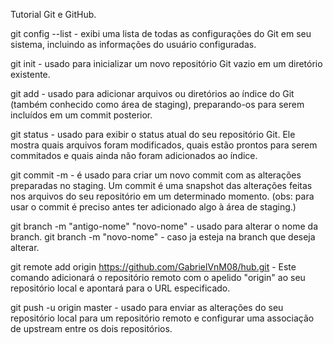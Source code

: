 Tutorial Git e GitHub.

git config --list - exibi uma lista de todas as configurações do Git em seu sistema, incluindo as informações do usuário configuradas.

git init - usado para inicializar um novo repositório Git vazio em um diretório existente.

git add - usado para adicionar arquivos ou diretórios ao índice do Git (também conhecido como área de staging), preparando-os para serem incluídos em um commit posterior.

git status - usado para exibir o status atual do seu repositório Git. Ele mostra quais arquivos foram modificados, quais estão prontos para serem commitados e quais ainda não foram adicionados ao índice.

git commit -m - é usado para criar um novo commit com as alterações preparadas no staging. Um commit é uma snapshot das alterações feitas nos arquivos do seu repositório em um determinado momento. (obs: para usar o commit é preciso antes ter adicionado algo à área de staging.)

git branch -m "antigo-nome" "novo-nome" - usado para alterar o nome da branch.
git branch -m "novo-nome" - caso ja esteja na branch que deseja alterar.

git remote add origin https://github.com/GabrielVnM08/hub.git - Este comando adicionará o repositório remoto com o apelido "origin" ao seu repositório local e apontará para o URL especificado.

git push -u origin master - usado para enviar as alterações do seu repositório local para um repositório remoto e configurar uma associação de upstream entre os dois repositórios.